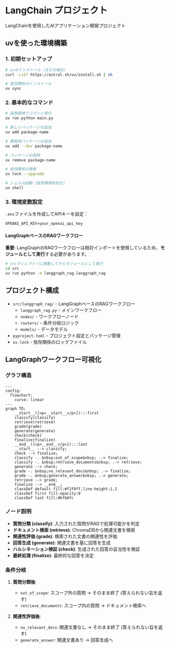 # LangChain プロジェクト

LangChainを使用したAIアプリケーション開発プロジェクト

## uvを使った環境構築

### 1. 初期セットアップ
```bash
# uvのインストール（まだの場合）
curl -LsSf https://astral.sh/uv/install.sh | sh

# 依存関係のインストール
uv sync
```

### 2. 基本的なコマンド

```bash
# 仮想環境でコマンド実行
uv run python main.py

# 新しいパッケージの追加
uv add package-name

# 開発用パッケージの追加
uv add --dev package-name

# パッケージの削除
uv remove package-name

# 依存関係の更新
uv lock --upgrade

# シェルの起動（仮想環境有効化）
uv shell
```

### 3. 環境変数設定

`.env`ファイルを作成してAPIキーを設定：
```
OPENAI_API_KEY=your_openai_api_key
```

#### LangGraphベースのRAGワークフロー

**重要**: LangGraphのRAGワークフローは相対インポートを使用しているため、**モジュールとして実行**する必要があります。

```bash
# srcディレクトリに移動してからモジュールとして実行
cd src
uv run python -m langgraph_rag.langgraph_rag
```

## プロジェクト構成

- `src/langgraph_rag/` - LangGraphベースのRAGワークフロー
  - `langgraph_rag.py` - メインワークフロー
  - `nodes/` - ワークフローノード
  - `routers/` - 条件分岐ロジック
  - `models/` - データモデル
- `pyproject.toml` - プロジェクト設定とパッケージ管理
- `uv.lock` - 依存関係のロックファイル

## LangGraphワークフロー可視化

### グラフ構造

```mermaid
---
config:
  flowchart:
    curve: linear
---
graph TD;
	__start__([<p>__start__</p>]):::first
	classify(classify)
	retrieve(retrieve)
	grade(grade)
	generate(generate)
	check(check)
	finalize(finalize)
	__end__([<p>__end__</p>]):::last
	__start__ --> classify;
	check --> finalize;
	classify -. &nbsp;out_of_scope&nbsp; .-> finalize;
	classify -. &nbsp;retrieve_documents&nbsp; .-> retrieve;
	generate --> check;
	grade -. &nbsp;no_relevant_docs&nbsp; .-> finalize;
	grade -. &nbsp;generate_answer&nbsp; .-> generate;
	retrieve --> grade;
	finalize --> __end__;
	classDef default fill:#f2f0ff,line-height:1.2
	classDef first fill-opacity:0
	classDef last fill:#bfb6fc

```

### ノード説明

- **質問分類 (classify)**: 入力された質問がRAGで処理可能かを判定
- **ドキュメント検索 (retrieve)**: ChromaDBから関連文書を検索
- **関連性評価 (grade)**: 検索された文書の関連性を評価
- **回答生成 (generate)**: 関連文書を基に回答を生成
- **ハルシネーション検証 (check)**: 生成された回答の妥当性を検証
- **最終処理 (finalize)**: 最終的な回答を決定

### 条件分岐

1. **質問分類後**:
   - `out_of_scope`: スコープ外の質問 → そのまま終了 (答えられない旨を返す)
   - `retrieve_documents`: スコープ内の質問 → ドキュメント検索へ

2. **関連性評価後**:
   - `no_relevant_docs`: 関連文書なし → そのまま終了 (答えられない旨を返す)
   - `generate_answer`: 関連文書あり → 回答生成へ
